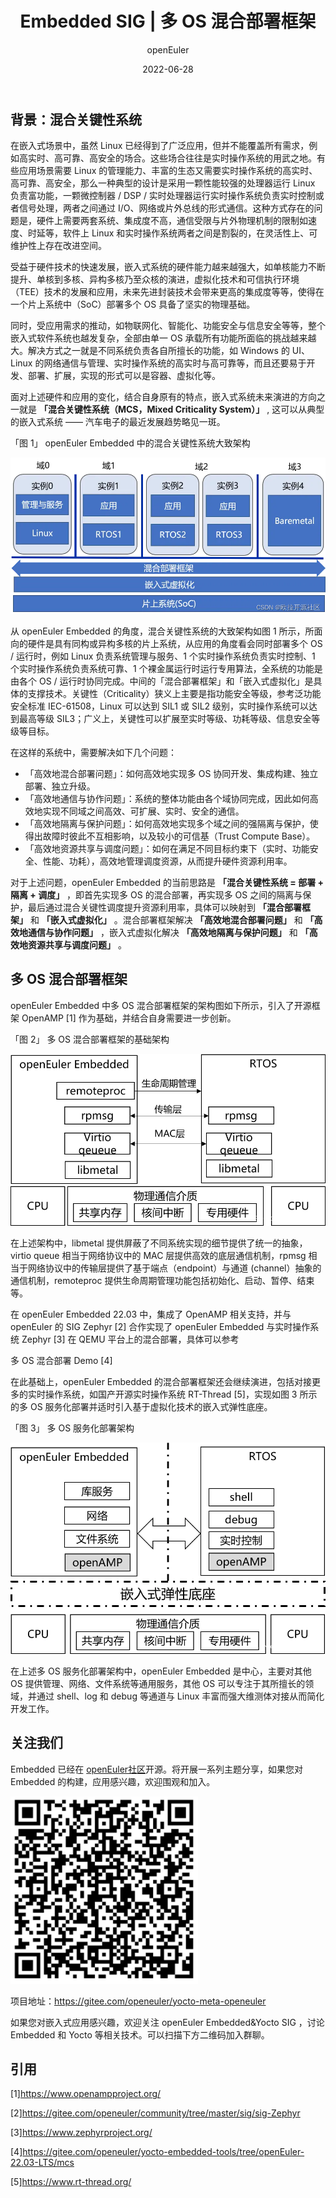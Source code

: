 ﻿---
title: Embedded SIG | 多 OS 混合部署框架
date: 2022-06-28
category: blog
tags:
    - Embedded
    - 嵌入式
archives: 2022-06
author: 
    - openEuler
summary: 在嵌入式场景中，虽然 Linux 已经得到了广泛应用，但并不能覆盖所有需求，例如高实时、高可靠、高安全的场合。这些场合往往是实时操作系统的用武之地。结合自身原有的特点，嵌入式系统未来演进的方向之一就是……
---

## 背景：混合关键性系统

在嵌入式场景中，虽然 Linux 已经得到了广泛应用，但并不能覆盖所有需求，例如高实时、高可靠、高安全的场合。这些场合往往是实时操作系统的用武之地。有些应用场景需要 Linux 的管理能力、丰富的生态又需要实时操作系统的高实时、高可靠、高安全，那么一种典型的设计是采用一颗性能较强的处理器运行 Linux 负责富功能，一颗微控制器 / DSP / 实时处理器运行实时操作系统负责实时控制或者信号处理，两者之间通过 I/O、网络或片外总线的形式通信。这种方式存在的问题是，硬件上需要两套系统、集成度不高，通信受限与片外物理机制的限制如速度、时延等，软件上 Linux 和实时操作系统两者之间是割裂的，在灵活性上、可维护性上存在改进空间。

受益于硬件技术的快速发展，嵌入式系统的硬件能力越来越强大，如单核能力不断提升、单核到多核、异构多核乃至众核的演进，虚拟化技术和可信执行环境（TEE）技术的发展和应用，未来先进封装技术会带来更高的集成度等等，使得在一个片上系统中（SoC）部署多个 OS 具备了坚实的物理基础。

同时，受应用需求的推动，如物联网化、智能化、功能安全与信息安全等等，整个嵌入式软件系统也越发复杂，全部由单一 OS 承载所有功能所面临的挑战越来越大。解决方式之一就是不同系统负责各自所擅长的功能，如 Windows 的 UI、Linux 的网络通信与管理、实时操作系统的高实时与高可靠等，而且还要易于开发、部署、扩展，实现的形式可以是容器、虚拟化等。

面对上述硬件和应用的变化，结合自身原有的特点，嵌入式系统未来演进的方向之一就是 **「混合关键性系统（MCS，Mixed Criticality System）」** , 这可以从典型的嵌入式系统 —— 汽车电子的最近发展趋势略见一斑。

「图 1」 
openEuler Embedded 中的混合关键性系统大致架构

<img src="./e01.png">


从 openEuler Embedded 的角度，混合关键性系统的大致架构如图 1 所示，所面向的硬件是具有同构或异构多核的片上系统，从应用的角度看会同时部署多个 OS / 运行时，例如 Linux 负责系统管理与服务、1 个实时操作系统负责实时控制、1 个实时操作系统负责系统可靠、1 个裸金属运行时运行专用算法，全系统的功能是由各个 OS / 运行时协同完成。中间的「混合部署框架」和「嵌入式虚拟化」是具体的支撑技术。关键性（Criticality）狭义上主要是指功能安全等级，参考泛功能安全标准 IEC-61508，Linux 可以达到 SIL1 或 SIL2 级别，实时操作系统可以达到最高等级 SIL3；广义上，关键性可以扩展至实时等级、功耗等级、信息安全等级等目标。

在这样的系统中，需要解决如下几个问题：

 - 「高效地混合部署问题」：如何高效地实现多 OS 协同开发、集成构建、独立部署、独立升级。
 - 「高效地通信与协作问题」：系统的整体功能由各个域协同完成，因此如何高效地实现不同域之间高效、可扩展、实时、安全的通信。
 - 「高效地隔离与保护问题」：如何高效地实现多个域之间的强隔离与保护，使得出故障时彼此不互相影响，以及较小的可信基（Trust Compute
   Base）。
- 「高效地资源共享与调度问题」：如何在满足不同目标约束下（实时、功能安全、性能、功耗），高效地管理调度资源，从而提升硬件资源利用率。

对于上述问题，openEuler Embedded 的当前思路是 **「混合关键性系统 = 部署 + 隔离 + 调度」** ，即首先实现多 OS 的混合部署，再实现多 OS 之间的隔离与保护，最后通过混合关键性调度提升资源利用率，具体可以映射到 **「混合部署框架」** 和 **「嵌入式虚拟化」** 。混合部署框架解决 **「高效地混合部署问题」** 和 **「高效地通信与协作问题」** ，嵌入式虚拟化解决 **「高效地隔离与保护问题」** 和 **「高效地资源共享与调度问题」** 。

## 多 OS 混合部署框架

openEuler Embedded 中多 OS 混合部署框架的架构图如下所示，引入了开源框架 OpenAMP [1] 作为基础，并结合自身需要进一步创新。

「图 2」 
多 OS 混合部署框架的基础架构

<img src="./e02.png">


在上述架构中，libmetal 提供屏蔽了不同系统实现的细节提供了统一的抽象，virtio queue 相当于网络协议中的 MAC 层提供高效的底层通信机制，rpmsg 相当于网络协议中的传输层提供了基于端点（endpoint）与通道 (channel）抽象的通信机制，remoteproc 提供生命周期管理功能包括初始化、启动、暂停、结束等。

在 openEuler Embedded 22.03 中，集成了 OpenAMP 相关支持，并与 openEuler 的 SIG Zephyr [2] 合作实现了 openEuler Embedded 与实时操作系统 Zephyr [3] 在 QEMU 平台上的混合部署，具体可以参考

多 OS 混合部署 Demo [4]

在此基础上，openEuler Embedded 的混合部署框架还会继续演进，包括对接更多的实时操作系统，如国产开源实时操作系统 RT-Thread [5]，实现如图 3 所示的多 OS 服务化部署并适时引入基于虚拟化技术的嵌入式弹性底座。

「图 3」 多 OS 服务化部署架构


<img src="./e03.png">

在上述多 OS 服务化部署架构中，openEuler Embedded 是中心，主要对其他 OS 提供管理、网络、文件系统等通用服务，其他 OS 可以专注于其所擅长的领域，并通过 shell、log 和 debug 等通道与 Linux 丰富而强大维测体对接从而简化开发工作。

## 关注我们

Embedded 已经在  [openEuler社区](https://openeuler.org)开源。将开展一系列主题分享，如果您对 Embedded 的构建，应用感兴趣，欢迎围观和加入。

<img src="./e04.png" width="300">

项目地址：<https://gitee.com/openeuler/yocto-meta-openeuler>

如果您对嵌入式应用感兴趣，欢迎关注 openEuler Embedded&Yocto SIG ，讨论 Embedded 和 Yocto 等相关技术。可以扫描下方二维码加入群聊。

## 引用

[1]<https://www.openampproject.org/>

[2]<https://gitee.com/openeuler/community/tree/master/sig/sig-Zephyr>

[3]<https://www.zephyrproject.org/>

[4]<https://gitee.com/openeuler/yocto-embedded-tools/tree/openEuler-22.03-LTS/mcs>

[5]<https://www.rt-thread.org/>
